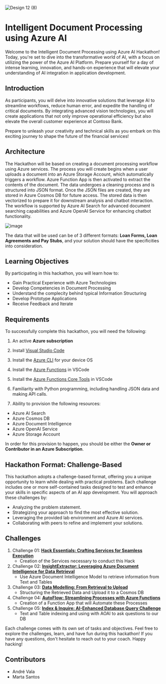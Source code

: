 
![Design 12 (8)](https://github.com/user-attachments/assets/c158b91d-6133-43bb-a8ca-7c01095086f1)

# Intelligent Document Processing using Azure AI

Welcome to the Intelligent Document Processing using Azure AI Hackathon! Today, you're set to dive into the transformative world of AI, with a focus on utilizing the power of the Azure AI Platform. Prepare yourself for a day of intense learning, innovation, and hands-on experience that will elevate your understanding of AI integration in application development.


## Introduction
As participants, you will delve into innovative solutions that leverage AI to streamline workflows, reduce human error, and expedite the handling of critical documents. By integrating advanced vision technologies, you will create applications that not only improve operational efficiency but also elevate the overall customer experience at Contoso Bank. 

Prepare to unleash your creativity and technical skills as you embark on this exciting journey to shape the future of the financial services!

## Architecture

The Hackathon will be based on creating a document processing workflow using Azure services. The process you will create begins when a user uploads a document into an Azure Storage Account, which automatically triggers a workflow. Azure Function App is then activated to extract the contents of the document. The data undergoes a cleaning process and is structured into JSON format. Once the JSON files are created, they are stored in Azure Cosmos DB for future access. The stored data is then vectorized to prepare it for downstream analysis and chatbot interaction. The workflow is supported by Azure AI Search for advanced document searching capabilities and Azure OpenAI Service for enhancing chatbot functionality.

![image](https://github.com/user-attachments/assets/f888ce86-12ec-464d-883c-bfe96a323fa2)


The data that will be used can be of 3 different formats: **Loan Forms, Loan Agreements and Pay Stubs**, and your solution should have the specificities into consideration.
## Learning Objectives

By participating in this hackathon, you will learn how to:

- Gain Practical Experience with Azure Technologies
- Develop Competencies in Document Processing
- Understand the complecity behind typical Information Structuring
- Develop Prototype Applications
- Receive Feedback and Iterate

## Requirements

To successfully complete this hackathon, you will need the following:

1. An active **Azure subscription**

2. Install [Visual Studio Code](https://code.visualstudio.com/download)

3. Install the [Azure CLI](https://learn.microsoft.com/cli/azure/install-azure-cli) for your device OS

4. Install the [Azure Functions](https://marketplace.visualstudio.com/items?itemName=ms-azuretools.vscode-azurefunctions) in VSCode

5. Install the [Azure Functions Core Tools](https://learn.microsoft.com/en-gb/azure/azure-functions/functions-run-local?tabs=windows%2Cisolated-process%2Cnode-v4%2Cpython-v2%2Chttp-trigger%2Ccontainer-apps&pivots=programming-language-csharp) in VSCode

6. Familiarity with Python programming, including handling JSON data and making API calls.

7. Ability to provision the following resources: 
- Azure AI Search
- Azure Cosmos DB
- Azure Document Intelligence
- Azure OpenAI Service
- Azure Storage Account

In order for this provision to happen, you should be either the **Owner or Contributor in an Azure Subscription**. 

## Hackathon Format: Challenge-Based
This hackathon adopts a challenge-based format, offering you a unique opportunity to learn while dealing with practical problems. Each challenge includes one or more self-contained tasks designed to test and enhance your skills in specific aspects of an AI app development. You will approach these challenges by:
- Analyzing the problem statement.
- Strategizing your approach to find the most effective solution.
- Leveraging the provided lab environment and Azure AI services.
- Collaborating with peers to refine and implement your solutions.


## Challenges
1. Challenge 01: **[Hack Essentials: Crafting Services for Seamless Execution](Challenge1/readme.md)**
   - Creation of the Services necessary to conduct this Hack
2. Challenge 02: **[InsightExtractor: Leveraging Azure Document Intelligence for Data Retrieval](Challenge2/doc-processing.ipynb)**
   - Use Azure Document Intelligence Model to retrieve information from Text and Tables
3. Challenge 03: **[Data Modelling: From Retrieval to Upload](Challenge3/data_modelling.ipynb)**
   - Structuring the Retrieved Data and Upload it to a Cosmos DB
4. Challenge 04: **[AutoFlow: Streamlining Processes with Azure Functions](Challenge4/readme.md)**
   - Creation of a Function App that will Automate these Processes
5. Challenge 05: **[Index & Inquire: AI-Enhanced Database Query Challenge](Challenge5/readme.md)**
   - Text and Table indexing and using with AOAI to ask questions to our DB
  


Each challenge comes with its own set of tasks and objectives. Feel free to explore the challenges, learn, and have fun during this hackathon! If you have any questions, don't hesitate to reach out to your coach.
Happy hacking! 


## Contributors
- André Vala
- Marta Santos
